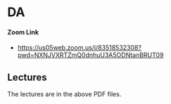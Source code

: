 # DA


<!--
```diff
+ كل عام وانتم بخير
- I will be available Today, 16 Apr, at 09:30 pm for any questions and course issues 
+ At the below Zoom link, please inform all your colleagues
```
-->

#### Zoom Link
+ https://us05web.zoom.us/j/83518532308?pwd=NXNJVXRTZmQ0dnhuU3A5ODNtanBRUT09
 

## Lectures
The lectures are in the above PDF files.
<!--
- **Lecture 1** 
  - File "DA-01.pdf" https://raw.githubusercontent.com/fcai-b/da/main/DA-01.pdf
-->
